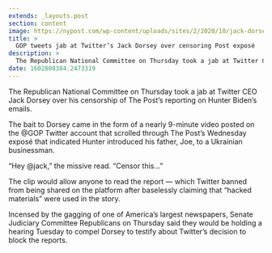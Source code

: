 ```yaml
--- 
extends: _layouts.post 
section: content 
image: https://nypost.com/wp-content/uploads/sites/2/2020/10/jack-dorsey-gop-twitter.jpg?quality=90&strip=all&w=1200 
title: > 
  GOP tweets jab at Twitter’s Jack Dorsey over censoring Post exposé 
description: > 
  The Republican National Committee on Thursday took a jab at Twitter CEO Jack Dorsey over his censorship of The Post’s reporting on Hunter Biden’s emails.The bait to Dorsey came in the form of a nearly 9-minute video posted on the @GOP Twitter account that scrolled through The Post’s Wednesday exposé that indicated Hunter introduced his father, Joe, to a Ukrainian businessman.“Hey @jack,” the missive read.“Censor this…”The clip would allow anyone to read the report — which Twitter banned from being shared on the platform after baselessly claiming that “hacked materials” were used in the story.Incensed by the gagging of one of America’s largest newspapers, Senate Judiciary Committee Republicans on Thursday said they would be holding a hearing Tuesday to compel Dorsey to testify about Twitter’s decision to block the reports. 
date: 1602808384.2473319 
--- 
```

The Republican National Committee on Thursday took a jab at Twitter CEO Jack Dorsey over his censorship of The Post’s reporting on Hunter Biden’s emails.

The bait to Dorsey came in the form of a nearly 9-minute video posted on the @GOP Twitter account that scrolled through The Post’s Wednesday exposé that indicated Hunter introduced his father, Joe, to a Ukrainian businessman.

“Hey @jack,” the missive read. “Censor this…”

The clip would allow anyone to read the report — which Twitter banned from being shared on the platform after baselessly claiming that “hacked materials” were used in the story.

Incensed by the gagging of one of America’s largest newspapers, Senate Judiciary Committee Republicans on Thursday said they would be holding a hearing Tuesday to compel Dorsey to testify about Twitter’s decision to block the reports.